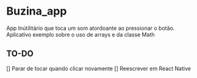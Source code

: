 # Buzina_app
App Inútilitário que toca um som atordoante ao pressionar o botão.
Aplicativo exemplo sobre o uso de arrays e da classe Math
## TO-DO
[] Parar de tocar quando clicar novamente
[] Reescrever em React Native
